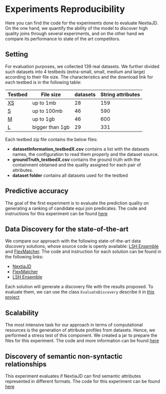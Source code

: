 # Experiments Reproducibility

Here you can find the code for the experiments done to evaluate NextiaJD. On the one hand, we quantify the ability of the model to discover high quality joins through several experiments, and on the other hand we compare its performance to state of the art competitors.

## Setting
For evaluation purposes, we collected 139 real datasets. We further divided such datasets into 4 testbeds (extra-small, small, medium and large) according to their file size. The  characteristics and the download link for each testbed is in the following table:


| Testbed | File size       | datasets | String attributes |
|---------|-----------------|----------|-------------------|
| [XS](https://mydisk.cs.upc.edu/s/eCmfrNEBSKkcWcn/download)      | up to 1mb       | 28       | 159               |
| [S](https://mydisk.cs.upc.edu/s/dX3FajwWZn7rrrd/download)       | up to 100mb     | 46       | 590               |
| [M](https://mydisk.cs.upc.edu/s/niPyR4WTtxydprj/download)       | up to 1gb       | 46       | 600               |
| [L](https://mydisk.cs.upc.edu/s/4qoi76ziT2wJaCR/download)       | bigger than 1gb | 29       | 331               |

Each testbed zip file contains the below files:

* **datasetInformation_testbedX.csv** contains a list with the datasets names, the configuration to read them properly and the dataset source.
* **groundTruth_testbedX.csv** contains the ground truth with the containment obtained and the quality assigned for each pair of attributes.
* **dataset folder** contains all datasets used for the testbed
## Predictive accuracy 

The goal of the first experiment is to evaluate the prediction quality on generating a ranking of candidate equi join predicates. The code and instructions for this experiment can be found [here](https://github.com/dtim-upc/NextiaJD/tree/nextiajd_v3.0.1/sql/nextiajd/experiments/NextiaJD#nextiajd-experiments)

## Data Discovery for the state-of-the-art

We compare our approach with the following state-of-the-art data discovery solutions, whose source code is openly available: [LSH Ensemble](https://github.com/ekzhu/datasketch) and [FlexMatcher](https://github.com/biggorilla-gh/flexmatcher). 
The code and instruction for each solution can be found in the following links:

* [NextiaJD](https://github.com/dtim-upc/NextiaJD/tree/nextiajd_v3.0.1/sql/nextiajd/experiments/NextiaJD#nextiajd-experiments)
* [FlexMatcher](https://github.com/dtim-upc/NextiaJD/tree/nextiajd_v3.0.1/sql/nextiajd/experiments/FlexMatcher#flexmatcher-discovery)
* [LSH Ensemble](https://github.com/dtim-upc/NextiaJD/tree/nextiajd_v3.0.1/sql/nextiajd/experiments/LSH%20Ensemble#lsh-ensemble-discovery)

Each solution will generate a discovery file with the results proposed. To evaluate them, we can use the class `EvaluateDiscovery` describe it in [this project](https://github.com/dtim-upc/NextiaJD/tree/nextiajd_v3.0.1/sql/nextiajd/experiments/NextiaJD#discovery-metrics)


## Scalability

The most intensive task for our approach in terms of computational resources is the generation of attribute profiles from datasets. Hence, we performed a stress test of this component. We created a jar to prepare the files for this experiment. The code and more information can be found [here](https://github.com/dtim-upc/NextiaJD/tree/nextiajd_v3.0.1/sql/nextiajd/experiments/Scalability)



## Discovery of semantic non-syntactic relationships

This experiment evaluates if NextiaJD can find semantic attributes represented in different formats. The code for this experiment can be found [here](https://github.com/dtim-upc/NextiaJD/tree/nextiajd_v3.0.1/sql/nextiajd/experiments/SemanticNS#discovery-of-semantic-non-syntactic-relationships)




